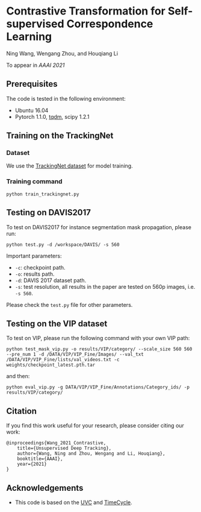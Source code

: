 # Contrastive Transformation for Self-supervised Correspondence Learning

Ning Wang, Wengang Zhou, and Houqiang Li 

To appear in *AAAI 2021*

## Prerequisites
The code is tested in the following environment:
- Ubuntu 16.04
- Pytorch 1.1.0, [tqdm](https://github.com/tqdm/tqdm), scipy 1.2.1

## Training on the TrackingNet

### Dataset

We use the [TrackingNet dataset](https://tracking-net.org/) for model training.

### Training command

```
python train_trackingnet.py 
```

## Testing on DAVIS2017
To test on DAVIS2017 for instance segmentation mask propagation, please run:
```
python test.py -d /workspace/DAVIS/ -s 560
```
Important parameters:
- `-c`: checkpoint path.
- `-o`: results path.
- `-d`: DAVIS 2017 dataset path.
- `-s`: test resolution, all results in the paper are tested on 560p images, i.e. `-s 560`.

Please check the `test.py` file for other parameters.

## Testing on the VIP dataset

To test on VIP, please run the following command with your own VIP path:

```
python test_mask_vip.py -o results/VIP/category/ --scale_size 560 560 --pre_num 1 -d /DATA/VIP/VIP_Fine/Images/ --val_txt /DATA/VIP/VIP_Fine/lists/val_videos.txt -c weights/checkpoint_latest.pth.tar
```
and then:
```
python eval_vip.py -g DATA/VIP/VIP_Fine/Annotations/Category_ids/ -p results/VIP/category/
````

## Citation
If you find this work useful for your research, please consider citing our work:

```
@inproceedings{Wang_2021_Contrastive,
    title={Unsupervised Deep Tracking},
    author={Wang, Ning and Zhou, Wengang and Li, Houqiang},
    booktitle={AAAI},
    year={2021}
}
```

## Acknowledgements
- This code is based on the [UVC](https://github.com/Liusifei/UVC) and [TimeCycle](https://github.com/xiaolonw/TimeCycle).
